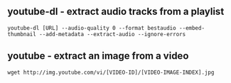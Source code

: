 youtube-dl - extract audio tracks from a playlist
-------------------------------------------------

```shell
youtube-dl [URL] --audio-quality 0 --format bestaudio --embed-thumbnail --add-metadata --extract-audio --ignore-errors
```

youtube - extract an image from a video
---------------------------------------

```shell
wget http://img.youtube.com/vi/[VIDEO-ID]/[VIDEO-IMAGE-INDEX].jpg
```
